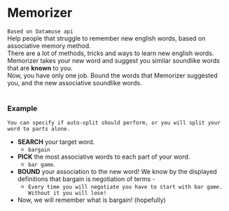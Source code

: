 # **Memorizer**
`Based on Datamuse api `<br>
Help people that struggle to 
remember new english words, based on associative memory method. <br>
There are a lot of methods, tricks and ways to learn new english words. 
<br>Memorizer takes your new word  and suggest you similar soundlike words that are **known** to you.
<br>Now, you have only one job. Bound the words that Memorizer suggested you, and the new associative soundlike words.
<br>
<br>
### Example
`You can specify if auto-split should perform, or you will split your word to parts alone.`
* **SEARCH** your target word. 
    * `bargain` 
* **PICK** the most associative words to each part of your word. 
    * `bar game`.
* **BOUND** your association to the new word! We know by the displayed definitions that bargain is negotiation of terms -
    * `Every time you will negotiate you have to start with bar game. Without it you will lose!`
* Now, we will remember what is bargain! (hopefully)